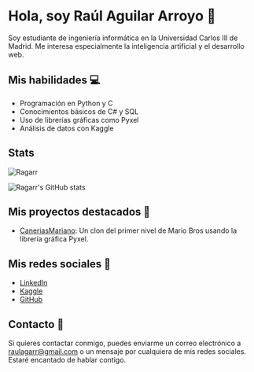 # Hola, soy Raúl Aguilar Arroyo 👋

Soy estudiante de ingeniería informática en la Universidad Carlos III de Madrid. Me interesa especialmente la inteligencia artificial y el desarrollo web.

## Mis habilidades 💻

- Programación en Python y C
- Conocimientos básicos de C# y SQL
- Uso de librerías gráficas como Pyxel
- Análisis de datos con Kaggle
## Stats
<p><img align="center" src="https://github-readme-stats.vercel.app/api/top-langs?username=Ragarr&show_icons=true&locale=en&layout=compact" alt="Ragarr" /></p>

![Ragarr's GitHub stats](https://github-readme-stats.vercel.app/api?username=Ragarr&show_icons=true&theme=transparent)

## Mis proyectos destacados 🚀

- [CaneriasMariano](https://github.com/Ragarr/CaneriasMariano): Un clon del primer nivel de Mario Bros usando la librería gráfica Pyxel.

## Mis redes sociales 📱

- [LinkedIn](https://www.linkedin.com/in/raùl-aguilar-arroyo-208462221)
- [Kaggle](https://www.kaggle.com/ragarr)
- [GitHub](https://github.com/Ragarr)

## Contacto 📧

Si quieres contactar conmigo, puedes enviarme un correo electrónico a raulagarr@gmail.com o un mensaje por cualquiera de mis redes sociales. Estaré encantado de hablar contigo.
